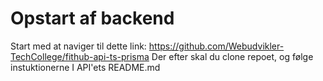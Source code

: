 # Opstart af backend

Start med at naviger til dette link: https://github.com/Webudvikler-TechCollege/fithub-api-ts-prisma 
Der efter skal du clone repoet, og følge instuktionerne I API'ets README.md
